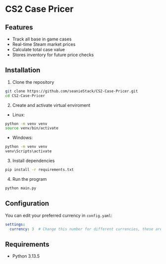 # CS2 Case Pricer

 ## Features
 - Track all base in game cases
 - Real-time Steam market prices
 - Calculate total case value
 - Stores inventory for future price checks

## Installation

 1. Clone the repository
```bash
git clone https://github.com/seanieStack/CS2-Case-Pricer.git
cd CS2-Case-Pricer
```
2. Create and activate virtual enviroment
- Linux:
```bash
python -m venv venv
source venv/bin/activate
```
- Windows: 
```bash
python -m venv venv
venv\Scripts\activate
```
3. Install dependencies
 ```bash
 pip install -r requirements.txt
 ```
4. Run the program
```bash
python main.py
```

## Configuration
You can edit your preferred currency in `config.yaml`:
```yaml
settings:
  currency: 3  # Change this number for different currencies, these are listed in the config file
```

## Requirements
- Python 3.13.5

